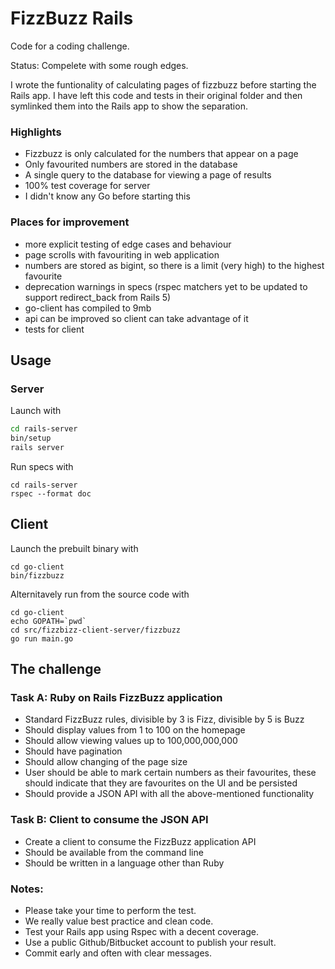 # FizzBuzz Rails

Code for a coding challenge.

Status: Compelete with some rough edges.

I wrote the funtionality of calculating pages of fizzbuzz before starting the Rails app.
I have left this code and tests in their original folder and then symlinked them into the Rails app to show the separation.

### Highlights

* Fizzbuzz is only calculated for the numbers that appear on a page
* Only favourited numbers are stored in the database
* A single query to the database for viewing a page of results
* 100% test coverage for server
* I didn't know any Go before starting this

### Places for improvement

* more explicit testing of edge cases and behaviour
* page scrolls with favouriting in web application
* numbers are stored as bigint, so there is a limit (very high) to the highest favourite
* deprecation warnings in specs (rspec matchers yet to be updated to support redirect_back from Rails 5)
* go-client has compiled to 9mb
* api can be improved so client can take advantage of it
* tests for client

## Usage

### Server

Launch with
```bash
cd rails-server
bin/setup
rails server
```

Run specs with
```
cd rails-server
rspec --format doc
```

## Client

Launch the prebuilt binary with
```
cd go-client
bin/fizzbuzz
```

Alternitavely run from the source code with
```
cd go-client
echo GOPATH=`pwd`
cd src/fizzbizz-client-server/fizzbuzz
go run main.go
```

## The challenge

### Task A: Ruby on Rails FizzBuzz application
- Standard FizzBuzz rules, divisible by 3 is Fizz, divisible by 5 is Buzz
- Should display values from 1 to 100 on the homepage
- Should allow viewing values up to 100,000,000,000
- Should have pagination
- Should allow changing of the page size
- User should be able to mark certain numbers as their favourites, these should indicate that they are favourites on the UI and be persisted
- Should provide a JSON API with all the above-mentioned functionality

### Task B: Client to consume the JSON API
- Create a client to consume the FizzBuzz application API
- Should be available from the command line
- Should be written in a language other than Ruby

### Notes:
- Please take your time to perform the test.
- We really value best practice and clean code.
- Test your Rails app using Rspec with a decent coverage.
- Use a public Github/Bitbucket account to publish your result.
- Commit early and often with clear messages.
